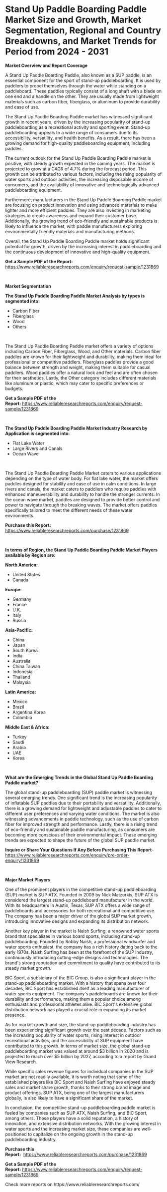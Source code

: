 <p><h1>Stand Up Paddle Boarding Paddle Market Size and Growth, Market Segmentation, Regional and Country Breakdowns, and Market Trends for Period from 2024 -  2031</h1></p><p><strong>Market Overview and Report Coverage</strong></p>
<p><p>A Stand Up Paddle Boarding Paddle, also known as a SUP paddle, is an essential component for the sport of stand-up paddleboarding. It is used by paddlers to propel themselves through the water while standing on a paddleboard. These paddles typically consist of a long shaft with a blade on one end and a handle on the other. They are usually made from lightweight materials such as carbon fiber, fiberglass, or aluminum to provide durability and ease of use.</p><p>The Stand Up Paddle Boarding Paddle market has witnessed significant growth in recent years, driven by the increasing popularity of stand-up paddleboarding as a recreational activity and sporting event. Stand-up paddleboarding appeals to a wide range of consumers due to its accessibility, versatility, and health benefits. As a result, there has been a growing demand for high-quality paddleboarding equipment, including paddles.</p><p>The current outlook for the Stand Up Paddle Boarding Paddle market is positive, with steady growth expected in the coming years. The market is projected to grow at a CAGR of 4.7% during the forecast period. This growth can be attributed to various factors, including the rising popularity of water sports and outdoor activities, the increasing disposable income of consumers, and the availability of innovative and technologically advanced paddleboarding equipment.</p><p>Furthermore, manufacturers in the Stand Up Paddle Boarding Paddle market are focusing on product innovation and using advanced materials to make lighter and more efficient paddles. They are also investing in marketing strategies to create awareness and expand their customer base. Additionally, the growing trend of eco-friendly and sustainable products is likely to influence the market, with paddle manufacturers exploring environmentally friendly materials and manufacturing methods.</p><p>Overall, the Stand Up Paddle Boarding Paddle market holds significant potential for growth, driven by the increasing interest in paddleboarding and the continuous development of innovative and high-quality equipment.</p></p>
<p><strong>Get a Sample PDF of the Report:</strong> <a href="https://www.reliableresearchreports.com/enquiry/request-sample/1231869">https://www.reliableresearchreports.com/enquiry/request-sample/1231869</a></p>
<p>&nbsp;</p>
<p><strong>Market Segmentation</strong></p>
<p><strong>The Stand Up Paddle Boarding Paddle Market Analysis by types is segmented into:</strong></p>
<p><ul><li>Carbon Fiber</li><li>Fiberglass</li><li>Wood</li><li>Others</li></ul></p>
<p>&nbsp;</p>
<p><p>The Stand Up Paddle Boarding Paddle market offers a variety of options including Carbon Fiber, Fiberglass, Wood, and Other materials. Carbon fiber paddles are known for their lightweight and durability, making them ideal for professional or competitive paddlers. Fiberglass paddles provide a good balance between strength and weight, making them suitable for casual paddlers. Wood paddles offer a natural look and feel and are often chosen for their aesthetics. Lastly, the Other category includes different materials like aluminum or plastic, which may cater to specific preferences or budgets.</p></p>
<p><strong>Get a Sample PDF of the Report:</strong>&nbsp;<a href="https://www.reliableresearchreports.com/enquiry/request-sample/1231869">https://www.reliableresearchreports.com/enquiry/request-sample/1231869</a></p>
<p>&nbsp;</p>
<p><strong>The Stand Up Paddle Boarding Paddle Market Industry Research by Application is segmented into:</strong></p>
<p><ul><li>Flat Lake Water</li><li>Large Rivers and Canals</li><li>Ocean Wave</li></ul></p>
<p>&nbsp;</p>
<p><p>The Stand Up Paddle Boarding Paddle Market caters to various applications depending on the type of water body. For flat lake water, the market offers paddles designed for stability and ease of use in calm conditions. In large rivers and canals, the market caters to paddlers who require paddles with enhanced maneuverability and durability to handle the stronger currents. In the ocean wave market, paddles are designed to provide better control and power to navigate through the breaking waves. The market offers paddles specifically tailored to meet the different needs of these water environments.</p></p>
<p><strong>Purchase this Report:</strong>&nbsp; <a href="https://www.reliableresearchreports.com/purchase/1231869">https://www.reliableresearchreports.com/purchase/1231869</a></p>
<p>&nbsp;</p>
<p><strong>In terms of Region, the Stand Up Paddle Boarding Paddle Market Players available by Region are:</strong></p>
<p>
    <p> <strong> North America: </strong>
        <ul>
            <li>United States</li>
            <li>Canada</li>
        </ul>
        </p> 
    <p> <strong> Europe: </strong>
        <ul>
            <li>Germany</li>
            <li>France</li>
            <li>U.K.</li>
            <li>Italy</li>
            <li>Russia</li>
        </ul>
        </p> 
    <p> <strong> Asia-Pacific: </strong>
        <ul>
            <li>China</li>
            <li>Japan</li>
            <li>South Korea</li>
            <li>India</li>
            <li>Australia</li>
            <li>China Taiwan</li>
            <li>Indonesia</li>
            <li>Thailand</li>
            <li>Malaysia</li>
        </ul>
        </p> 
    <p> <strong> Latin America: </strong>
        <ul>
            <li>Mexico</li>
            <li>Brazil</li>
            <li>Argentina Korea</li>
            <li>Colombia</li>
        </ul>
        </p> 
    <p> <strong> Middle East & Africa: </strong>
        <ul>
            <li>Turkey</li>
            <li>Saudi</li>
            <li>Arabia</li>
            <li>UAE</li>
            <li>Korea</li>
        </ul>
    </p>
    </p>
<p>&nbsp;</p>
<p><strong>What are the Emerging Trends in the Global Stand Up Paddle Boarding Paddle market?</strong></p>
<p><p>The global stand-up paddleboarding (SUP) paddle market is witnessing several emerging trends. One significant trend is the increasing popularity of inflatable SUP paddles due to their portability and versatility. Additionally, there is a growing demand for lightweight and adjustable paddles to cater to different user preferences and varying water conditions. The market is also witnessing advancements in paddle technology, such as the use of carbon fiber for improved strength and performance. Lastly, there is a rising trend of eco-friendly and sustainable paddle manufacturing, as consumers are becoming more conscious of their environmental impact. These emerging trends are expected to shape the future of the global SUP paddle market.</p></p>
<p><strong>Inquire or Share Your Questions If Any Before Purchasing This Report</strong>- <a href="https://www.reliableresearchreports.com/enquiry/pre-order-enquiry/1231869">https://www.reliableresearchreports.com/enquiry/pre-order-enquiry/1231869</a></p>
<p>&nbsp;</p>
<p><strong>Major Market Players</strong></p>
<p><p>One of the prominent players in the competitive stand-up paddleboarding (SUP) market is SUP ATX. Founded in 2009 by Nick Matzorkis, SUP ATX is considered the largest stand-up paddleboard manufacturer in the world. With its headquarters in Austin, Texas, SUP ATX offers a wide range of paddleboards and accessories for both recreational and competitive use. The company has been a major driver of the global SUP market growth, introducing innovative designs and expanding its distribution network.</p><p>Another key player in the market is Naish Surfing, a renowned water sports brand that specializes in various board sports, including stand-up paddleboarding. Founded by Robby Naish, a professional windsurfer and water sports enthusiast, the company has a rich history dating back to the early 1970s. Naish Surfing has been at the forefront of the SUP industry, continuously introducing cutting-edge designs and technologies. The brand's strong reputation and commitment to quality have contributed to its steady market growth.</p><p>BIC Sport, a subsidiary of the BIC Group, is also a significant player in the stand-up paddleboarding market. With a history that spans over four decades, BIC Sport has established itself as a leading manufacturer of water sports equipment. The company's paddleboards are known for their durability and performance, making them a popular choice among enthusiasts and professional athletes alike. BIC Sport's extensive global distribution network has played a crucial role in expanding its market presence.</p><p>As for market growth and size, the stand-up paddleboarding industry has been experiencing significant growth over the past decade. Factors such as the increasing popularity of water sports, rising interest in outdoor recreational activities, and the accessibility of SUP equipment have contributed to this growth. In terms of market size, the global stand-up paddleboarding market was valued at around $3 billion in 2020 and is projected to reach over $5 billion by 2027, according to a report by Grand View Research.</p><p>While specific sales revenue figures for individual companies in the SUP market are not readily available, it is worth noting that some of the established players like BIC Sport and Naish Surfing have enjoyed steady sales and market share growth, thanks to their strong brand image and product offerings. SUP ATX, being one of the largest manufacturers globally, is also likely to have a significant share of the market.</p><p>In conclusion, the competitive stand-up paddleboarding paddle market is fueled by companies such as SUP ATX, Naish Surfing, and BIC Sport, among others. These players have a solid reputation, a history of innovation, and extensive distribution networks. With the growing interest in water sports and the increasing market size, these companies are well-positioned to capitalize on the ongoing growth in the stand-up paddleboarding industry.</p></p>
<p><strong>Purchase this Report:</strong>&nbsp;&nbsp;<a href="https://www.reliableresearchreports.com/purchase/1231869">https://www.reliableresearchreports.com/purchase/1231869</a></p>
<p></p>
<p><strong>Get a Sample PDF of the Report:</strong>&nbsp;<a href="https://www.reliableresearchreports.com/enquiry/request-sample/1231869">https://www.reliableresearchreports.com/enquiry/request-sample/1231869</a></p>
<p>Check more reports on https://www.reliableresearchreports.com/</p>